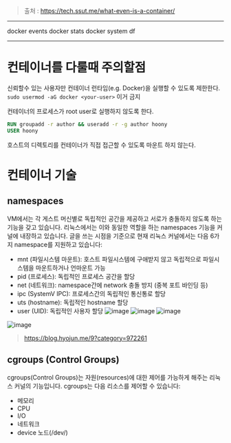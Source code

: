 > 출처 : https://tech.ssut.me/what-even-is-a-container/


------------------------------------------------
docker events
docker stats
docker system df

------------------------------------------------


# 컨테이너를 다룰때 주의할점
신뢰할수 있는 사용자만 컨테이너 런타임(e.g. Docker)을 실행할 수 있도록 제한한다.
`sudo usermod -aG docker <your-user>` 이거 금지

컨테이너의 프로세스가 root user로 실행하지 않도록 한다.
```dockerfile
RUN groupadd -r author && useradd -r -g author hoony
USER hoony
```
호스트의 디렉토리를 컨테이너가 직접 접근할 수 있도록 마운트 하지 않는다.


# 컨테이너 기술
## namespaces
VM에서는 각 게스트 머신별로 독립적인 공간을 제공하고 서로가 충돌하지 않도록 하는 기능을 갖고 있습니다. 리눅스에서는 이와 동일한 역할을 하는 namespaces 기능을 커널에 내장하고 있습니다. 글을 쓰는 시점을 기준으로 현재 리눅스 커널에서는 다음 6가 지 namespace를 지원하고 있습니다:

- mnt (파일시스템 마운트): 호스트 파일시스템에 구애받지 않고 독립적으로 파일시스템을 마운트하거나 언마운트 가능
- pid (프로세스): 독립적인 프로세스 공간을 할당
- net (네트워크): namespace간에 network 충돌 방지 (중복 포트 바인딩 등)
- ipc (SystemV IPC): 프로세스간의 독립적인 통신통로 할당
- uts (hostname): 독립적인 hostname 할당
- user (UID): 독립적인 사용자 할당
![image](https://user-images.githubusercontent.com/23617635/154421431-1236f521-d1e0-4b54-9412-731372af69ee.png)
![image](https://user-images.githubusercontent.com/23617635/154421522-da101164-e4d2-4ae1-b25d-78f4eab2ab89.png)
![image](https://user-images.githubusercontent.com/23617635/154421660-bbd355fd-01dd-42c8-8c34-fdc35ae04dac.png)

![image](https://user-images.githubusercontent.com/23617635/154421814-718974e0-9d6f-4cc9-86e9-ed2ae80878d4.png)

>https://blog.hyojun.me/9?category=972261

## cgroups (Control Groups)
cgroups(Control Groups)는 자원(resources)에 대한 제어를 가능하게 해주는 리눅스 커널의 기능입니다. cgroups는 다음 리소스를 제어할 수 있습니다:

- 메모리
- CPU
- I/O
- 네트워크
- device 노드(/dev/)


